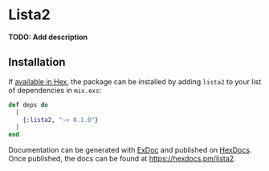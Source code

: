 # Lista2

**TODO: Add description**

## Installation

If [available in Hex](https://hex.pm/docs/publish), the package can be installed
by adding `lista2` to your list of dependencies in `mix.exs`:

```elixir
def deps do
  [
    {:lista2, "~> 0.1.0"}
  ]
end
```

Documentation can be generated with [ExDoc](https://github.com/elixir-lang/ex_doc)
and published on [HexDocs](https://hexdocs.pm). Once published, the docs can
be found at <https://hexdocs.pm/lista2>.

